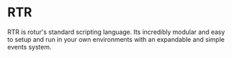 # RTR

RTR is rotur's standard scripting language. Its incredibly modular and easy to setup and run in your own environments with an expandable and simple events system.
